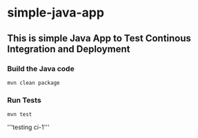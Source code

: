 # simple-java-app
## This is simple Java App to Test Continous Integration and Deployment

### Build the Java code
```mvn clean package```

### Run Tests
```mvn test```


'''testing ci-1'''